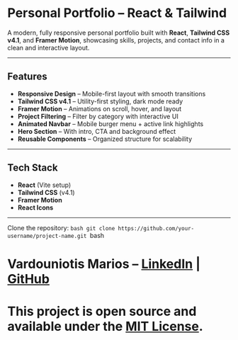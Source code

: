 # Personal Portfolio – React & Tailwind

A modern, fully responsive personal portfolio built with **React**, **Tailwind CSS v4.1**, and **Framer Motion**, showcasing skills, projects, and contact info in a clean and interactive layout.

---

##  Features

-  **Responsive Design** – Mobile-first layout with smooth transitions
-  **Tailwind CSS v4.1** – Utility-first styling, dark mode ready
-  **Framer Motion** – Animations on scroll, hover, and layout
-  **Project Filtering** – Filter by category with interactive UI
-  **Animated Navbar** – Mobile burger menu + active link highlights
-  **Hero Section** – With intro, CTA and background effect
-  **Reusable Components** – Organized structure for scalability

---

##  Tech Stack

- **React** (Vite setup)
- **Tailwind CSS** (v4.1)
- **Framer Motion**
- **React Icons**


---

Clone the repository:
 ```bash git clone https://github.com/your-username/project-name.git ```bash

# Vardouniotis Marios  – [LinkedIn](https://linkedin.com/in/mariosvardou) | [GitHub](https://github.com/mariosvardou)

 # This project is open source and available under the [MIT License](LICENSE).


